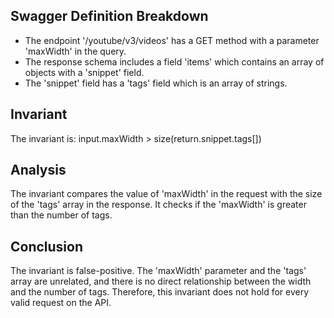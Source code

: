 ## Swagger Definition Breakdown
- The endpoint '/youtube/v3/videos' has a GET method with a parameter 'maxWidth' in the query.
- The response schema includes a field 'items' which contains an array of objects with a 'snippet' field.
- The 'snippet' field has a 'tags' field which is an array of strings.

## Invariant
The invariant is: input.maxWidth > size(return.snippet.tags[])

## Analysis
The invariant compares the value of 'maxWidth' in the request with the size of the 'tags' array in the response. It checks if the 'maxWidth' is greater than the number of tags.

## Conclusion
The invariant is false-positive. The 'maxWidth' parameter and the 'tags' array are unrelated, and there is no direct relationship between the width and the number of tags. Therefore, this invariant does not hold for every valid request on the API.
